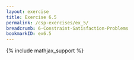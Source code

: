 ```yaml
---
layout: exercise
title: Exercise 6.5
permalink: /csp-exercises/ex_5/
breadcrumb: 6-Constraint-Satisfaction-Problems
bookmarkID: ex6.5
---
```


{% include mathjax_support %}

